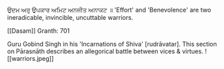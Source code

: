 ਉਦਮ ਅਰੁ ਉਪਕਾਰ ਅਮਿਟ ਅਨਜੀਤ ਅਨਾਕਟ ॥ 
'Effort' and 'Benevolence' are two ineradicable, invincible, uncuttable warriors. 

[[Dasam]] Granth: 701 

Guru Gobind Singh in his 'Incarnations of Shiva' [rudrāvatar]. This section on Pārasnāth describes an allegorical battle between vices & virtues.
![[warriors.jpeg]]